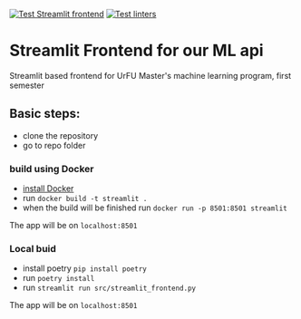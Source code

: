 [![Test Streamlit frontend](https://github.com/urfuMagDS2022SFgroup/streamlit_frontend/actions/workflows/tests.yml/badge.svg?branch=main)](https://github.com/urfuMagDS2022SFgroup/streamlit_frontend/actions/workflows/tests.yml) [![Test linters](https://github.com/urfuMagDS2022SFgroup/streamlit_frontend/actions/workflows/linters.yml/badge.svg?branch=main)](https://github.com/urfuMagDS2022SFgroup/streamlit_frontend/actions/workflows/linters.yml)

# Streamlit Frontend for our ML api

Streamlit based frontend for UrFU Master's machine learning program, first semester

## Basic steps:

- clone the repository
- go to repo folder

### build using Docker

- [install Docker](https://docs.docker.com/engine/install/)
- run `docker build -t streamlit .`
- when the build will be finished run `docker run -p 8501:8501 streamlit`

The app will be on `localhost:8501`

### Local buid
- install poetry `pip install poetry`
- run `poetry install`
- run `streamlit run src/streamlit_frontend.py`

The app will be on `localhost:8501`
